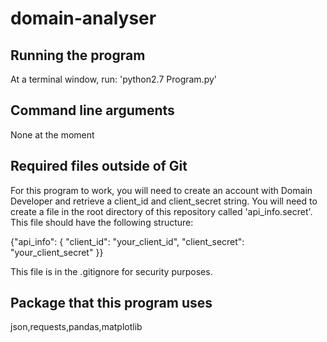 # domain-analyser

## Running the program
At a terminal window, run: 'python2.7 Program.py'

## Command line arguments
None at the moment

## Required files outside of Git
For this program to work, you will need to create an account with Domain Developer and retrieve a client_id and client_secret string. You will need to create a file in the root directory of this repository called 'api_info.secret'. This file should have the following structure:

{"api_info": {
    "client_id": "your_client_id",
    "client_secret": "your_client_secret"
}}

This file is in the .gitignore for security purposes.

## Package that this program uses
json,requests,pandas,matplotlib